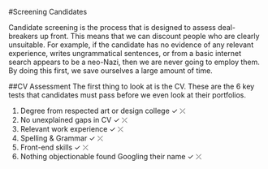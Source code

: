 
#Screening Candidates

Candidate screening is the process that is designed to assess deal-breakers up front. This means that we can discount people who are clearly unsuitable. For example, if the candidate has no evidence of any relevant experience, writes ungrammatical sentences, or from a basic internet search appears to be a neo-Nazi, then we are never going to employ them. By doing this first, we save ourselves a large amount of time.

##CV Assessment
The first thing to look at is the CV. These are the 6 key tests that candidates must pass before we even look at their portfolios.

1. Degree from respected art or design college				✓	⤫
2. No unexplained gaps in CV													✓	⤫ 
3. Relevant work experience														✓	⤫
4. Spelling & Grammar																	✓	⤫
5. Front-end skills																		✓	⤫
6. Nothing objectionable found Googling their name 		✓	⤫

